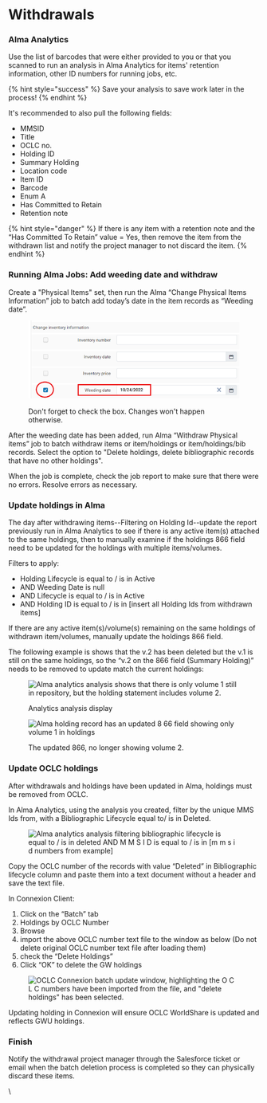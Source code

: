 # Withdrawals

### Alma Analytics

Use the list of barcodes that were either provided to you or that you scanned to run an analysis in Alma Analytics for items' retention information, other ID numbers for running jobs, etc.

{% hint style="success" %}
Save your analysis to save work later in the process!&#x20;
{% endhint %}

It's recommended to also pull the following fields:

* MMSID
* Title
* OCLC no.
* Holding ID
* Summary Holding
* Location code
* Item ID
* Barcode
* Enum A
* Has Committed to Retain
* Retention note

{% hint style="danger" %}
If there is any item with a retention note and the “Has Committed To Retain” value = Yes, then remove the item from the withdrawn list and notify the project manager to not discard the item.&#x20;
{% endhint %}



### Running Alma Jobs: Add weeding date and withdraw

Create a "Physical Items" set, then run the Alma “Change Physical Items Information” job to batch add today’s date in the item records as “Weeding date”.

<figure><img src="../../../.gitbook/assets/weeding date.png" alt="Weeding date box is checked and the date is entered into the field."><figcaption><p>Don't forget to check the box. Changes won't happen otherwise.</p></figcaption></figure>

After the weeding date has been added, run Alma “Withdraw Physical items” job to batch withdraw items or item/holdings or item/holdings/bib records. Select the option to "Delete holdings, delete bibliographic records that have no other holdings".&#x20;

When the job is complete, check the job report to make sure that there were no errors. Resolve errors as necessary.&#x20;

### Update holdings in Alma

The day after withdrawing items--Filtering on Holding Id--update the report previously run in Alma Analytics to see if there is any active item(s) attached to the same holdings, then to manually examine if the holdings 866 field need to be updated for the holdings with multiple items/volumes.

Filters to apply:

* Holding Lifecycle is equal to / is in Active
* AND  Weeding Date is null
* AND  Lifecycle is equal to / is in Active
* AND  Holding ID is equal to / is in \[insert all Holding Ids from withdrawn items]

If there are any active item(s)/volume(s) remaining on the same holdings of withdrawn item/volumes, manually update the holdings 866 field.&#x20;

The following example is shows that the v.2 has been deleted but the v.1 is still on the same holdings, so the “v.2 on the 866 field (Summary Holding)” needs to be removed to update match the current holdings:

<figure><img src="https://lh6.googleusercontent.com/qL8rm65sk5df0o7ZOifEf-SlS_tgX6ZiUFgZYb_xIaYQxj1Ctay_VE3r2-fTbFJeOcl9CoRiFoO7PextiptTBYFr1gUHBRAvSp_2-TYgp-FEYb_CbNkySXNOWokf5DQCpnOu8WOhcG3paDXCBXFXoBr-uB1RTdDt" alt="Alma analytics analysis shows that there is only volume 1 still in repository, but the holding statement includes volume 2. "><figcaption><p>Analytics analysis display</p></figcaption></figure>

<figure><img src="https://lh4.googleusercontent.com/ygbiSQcyqKO9Mw1_6PtnvqN8TumcEDWYTqyR32HNG7kEeG7xS6ZtAMzrOcdp1UVhsJHwVuLCcJMc_OgOfAr186z2KQ8JaloQMOxWehAzBOuckCIDxIXIdWdzPRrA9rOkbS_PA_L0U7OKwcjH2xq-TDukMhH7X6ks" alt="Alma holding record has an updated 8 66 field showing only volume 1 in holdings"><figcaption><p>The updated 866, no longer showing volume 2. </p></figcaption></figure>

### Update OCLC holdings

After withdrawals and holdings have been updated in Alma, holdings must be removed from OCLC.&#x20;

In Alma Analytics, using the analysis you created, filter by the unique MMS Ids from, with a Bibliographic Lifecycle equal to/ is in Deleted.

<figure><img src="https://lh6.googleusercontent.com/2p2X0bmKh_zmxpFa5sC8oCXd2chb8_WU1s3kv-Risqk7hfyQdFEhjciyzPpSDKEJJL9MiLQGngkZ6S_UuIUCzMq0N59SecDK2BhPR6rlrlli5ufKDdHKocbwAx5_uNrIEd2zs5w3TD6yyTGagED73G6bBuaW8uEh" alt="Alma analytics analysis filtering bibliographic lifecycle is equal to / is in deleted AND M M S I D is equal to / is in [m m s i d numbers from example]"><figcaption></figcaption></figure>

Copy the OCLC number of the records with value “Deleted” in Bibliographic lifecycle column and paste them into a text document without a header and save the text file.&#x20;



In Connexion Client:

1. Click on the “Batch” tab
2. Holdings by OCLC Number
3. Browse
4. import the above OCLC number text file to the window as below (Do not delete original OCLC number text file after loading them)
5. check the “Delete Holdings”&#x20;
6. Click “OK” to delete the GW holdings

<figure><img src="https://lh4.googleusercontent.com/WindgPuLgbHb__saPoup53NDD8Cel-RRK7mIzbWB3-gJmvNVsZNOzFonU7LqDcY4hfY8z5slDrhUM-6bce8h5EoB7VWjNaKj-H3f4nwt8ey2H6LYLxVs98ZEmQ_cl83RufjXe9vQNUGwhjqxslJHVf7C01eJ45_f" alt="OCLC Connexion batch update window, highlighting the O C L C numbers have been imported from the file, and &#x22;delete holdings&#x22; has been selected."><figcaption></figcaption></figure>

Updating holding in Connexion will ensure OCLC WorldShare is updated and reflects GWU holdings.    &#x20;



### Finish

Notify the withdrawal project manager through the Salesforce ticket or email when the batch deletion process is completed so they can physically discard these items.

\


